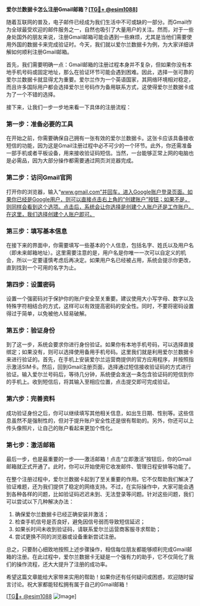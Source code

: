 **爱尔兰数据卡怎么注册Gmail邮箱？[[TG💪+ @esim1088](https://t.me/s/esim1088)]**

随着互联网的普及，电子邮件已经成为我们生活中不可或缺的一部分。而Gmail作为全球最受欢迎的邮件服务之一，自然也吸引了大量用户的关注。然而，对于一些身处国外的朋友来说，注册Gmail邮箱可能会遇到一些麻烦，尤其是当他们需要使用外国的数据卡来完成验证时。今天，我们就以爱尔兰数据卡为例，为大家详细讲解如何顺利注册Gmail邮箱。

首先，我们需要明确一点：Gmail邮箱的注册过程本身并不复杂，但如果你没有本地手机号码或固定地址，那么在验证环节可能会遇到困难。因此，选择一张可靠的爱尔兰数据卡就显得尤为重要。爱尔兰作为一个英语国家，其网络环境相对稳定，而且许多国际用户都会选择爱尔兰号码作为备用联系方式，这使得爱尔兰数据卡成为了一个不错的选择。

接下来，让我们一步一步地来看一下具体的注册流程：

### 第一步：准备必要的工具

在开始之前，你需要确保自己拥有一张有效的爱尔兰数据卡。这张卡应该具备接收短信的功能，因为这是Gmail注册过程中必不可少的一个环节。此外，你还需准备一部手机或者平板设备，用来接收验证码短信。当然，一台能够正常上网的电脑也是必需品，因为大部分操作都需要通过网页浏览器完成。

### 第二步：访问Gmail官网

打开你的浏览器，输入“www.gmail.com”并回车，进入Google账户登录页面。如果你已经是Google用户，则可以直接点击右上角的“创建账户”按钮；如果不是，则同样会看到这个选项。点击后，系统会让你选择是创建个人账户还是工作账户。在这里，我们选择创建个人账户即可。

### 第三步：填写基本信息

在接下来的界面中，你需要填写一些基本的个人信息，包括名字、姓氏以及用户名（即未来邮箱地址）。这里需要注意的是，用户名是你唯一一次可以自定义的机会，所以一定要谨慎考虑后再决定。如果用户名已经被占用，系统会提示你更改，直到找到一个可用的名字为止。

### 第四步：设置密码

设置一个强密码对于保护你的账户安全至关重要。建议使用大小写字母、数字以及特殊字符相结合的方式，这样可以有效提高密码的安全性。同时，不要将密码设置得过于简单，以免被他人轻易破解。

### 第五步：验证身份

到了这一步，系统会要求你进行身份验证。如果你有本地手机号码，可以选择直接绑定；如果没有，则可以选择使用备用手机号码。这里我们就是利用爱尔兰数据卡来进行验证的。首先，在手机上安装爱尔兰运营商提供的官方应用程序，并按照指示激活SIM卡。然后，回到Gmail注册页面，选择通过短信接收验证码的方式进行验证。输入爱尔兰号码后，等待几分钟，系统便会发送一条包含验证码的短信到你的手机上。收到短信后，将其输入至相应位置，点击提交即可完成验证。

### 第六步：完善资料

成功验证身份之后，你可以继续填写其他相关信息，如出生日期、性别等。这些信息虽然不是强制性的，但对于提升账户安全性还是很有帮助的。另外，你还可以上传头像照片，让自己的账户看起来更加个性化。

### 第七步：激活邮箱

最后一步，也是最重要的一步——激活邮箱！点击“立即激活”按钮后，你的Gmail邮箱就正式开通了。此时，你可以开始使用它收发邮件、管理日程安排等功能了。

在整个注册过程中，爱尔兰数据卡起到了至关重要的作用。它不仅帮助我们解决了验证难题，还为我们提供了稳定的网络支持。不过，在实际操作中，大家可能会遇到各种各样的问题，比如验证码迟迟未到、无法登录等问题。针对这些问题，我们可以尝试以下几种解决办法：

1. 确保爱尔兰数据卡已经正确安装并激活；
2. 检查手机信号是否良好，避免因信号弱而导致短信延迟；
3. 如果长时间未收到验证码，请联系爱尔兰运营商客服寻求帮助；
4. 尝试更换不同的浏览器或设备重新尝试注册。

总之，只要耐心细致地按照上述步骤操作，相信每位朋友都能够顺利完成Gmail邮箱的注册。在此过程中，爱尔兰数据卡无疑是一个强有力的助手，它不仅简化了我们的操作流程，还大大提升了注册的成功率。

希望这篇文章能给大家带来实用的帮助！如果你还有任何疑问或困惑，欢迎随时留言讨论。祝大家都能轻松拥有属于自己的Gmail邮箱！

[[TG💪+ @esim1088](https://t.me/s/esim1088) ![Image](https://i.postimg.cc/4NQfJmqS/Snipaste-2025-05-13-00-14-12.png)]